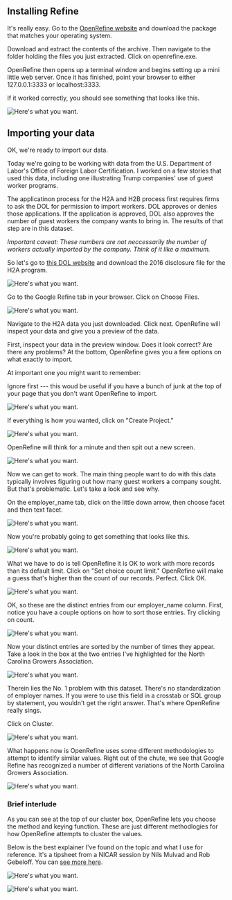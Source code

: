 

## Installing Refine

It's really easy. Go to the [OpenRefine website](http://openrefine.org/download.html) and download the package that matches your operating system.

Download and extract the contents of the archive. Then navigate to the folder holding the files you just extracted. Click on openrefine.exe. 

OpenRefine then opens up a terminal window and begins setting up a mini little web server. Once it has finished, point your browser to either 127.0.0.1:3333 or localhost:3333. 

If it worked correctly, you should see something that looks like this. 


![Here's what you want.](../master/refine1.jpg)

## Importing your data 

OK, we're ready to import our data. 

Today we're going to be working with data from the U.S. Department of Labor's Office of Foreign Labor Certification. I worked on a few stories that used this data, including one illustrating Trump companies' use of guest worker programs.

The applicatinon process for the H2A and H2B process first requires firms to ask the DOL for permission to import workers. DOL approves or denies those applications. If the application is approved, DOL also approves the number of guest workers the company wants to bring in. The results of that step are in this dataset. 

*Important caveat: These numbers are not neccessarily the number of workers actually imported by the company. Think of it like a maximum.*

So let's go to [this DOL website](https://www.foreignlaborcert.doleta.gov/performancedata.cfm) and download the 2016 disclosure file for the H2A program. 


![Here's what you want.](../master/refine3.jpg)

Go to the Google Refine tab in your browser. Click on Choose Files. 


![Here's what you want.](../master/refine2.jpg)

Navigate to the H2A data you just downloaded. Click next. OpenRefine will inspect your data and give you a preview of the data. 

First, inspect your data in the preview window. Does it look correct? Are there any problems? At the bottom, OpenRefine gives you a few options on what exactly to import.

At important one you might want to remember: 

Ignore first --- this woud be useful if you have a bunch of junk at the top of your page that you don't want OpenRefine to import. 


![Here's what you want.](../master/refine4.jpg)


If everything is how you wanted, click on "Create Project." 


![Here's what you want.](../master/refine5.jpg)


OpenRefine will think for a minute and then spit out a new screen. 


![Here's what you want.](../master/refine6.jpg)


Now we can get to work. The main thing people want to do with this data typically involves figuring out how many guest workers a company sought. But that's problematic. Let's take a look and see why. 

On the employer_name tab, click on the little down arrow, then choose facet and then text facet. 


![Here's what you want.](../master/refine7.jpg)


Now you're probably going to get something that looks like this. 


![Here's what you want.](../master/refine8.jpg)


What we have to do is tell OpenRefine it is OK to work with more records than its default limit. Click on "Set choice count limit." OpenRefine will make a guess that's higher than the count of our records. Perfect. Click OK. 


![Here's what you want.](../master/refine9.jpg)


OK, so these are the distinct entries from our employer_name column. First, notice you have a couple options on how to sort those entries. Try clicking on count. 


![Here's what you want.](../master/refine10.jpg)


Now your distinct entries are sorted by the number of times they appear. Take a look in the box at the two entries I've highlighted for the North Carolina Growers Association.


![Here's what you want.](../master/refine11.jpg)


Therein lies the No. 1 problem with this dataset. There's no standardization of employer names. If you were to use this field in a crosstab or SQL group by statement, you wouldn't get the right answer. That's where OpenRefine really sings. 

Click on Cluster.


![Here's what you want.](../master/refine12.jpg)


What happens now is OpenRefine uses some different methodologies to attempt to identify similar values. Right out of the chute, we see that Google Refine has recognized a number of different variations of the North Carolina Growers Association. 


![Here's what you want.](../master/refine13.jpg)


### Brief interlude

As you can see at the top of our cluster box, OpenRefine lets you choose the method and keying function. These are just different methodlogies for how OpenRefine attempts to cluster the values.

Below is the best explainer I've found on the topic and what I use for reference. It's a tipsheet from a NICAR session by Nils Mulvad and Rob Gebeloff. You can [see more here](https://github.com/gebelo/nicar2016/blob/master/refine.pdf).


![Here's what you want.](../master/refine14.jpg)

![Here's what you want.](../master/refine15.jpg)






